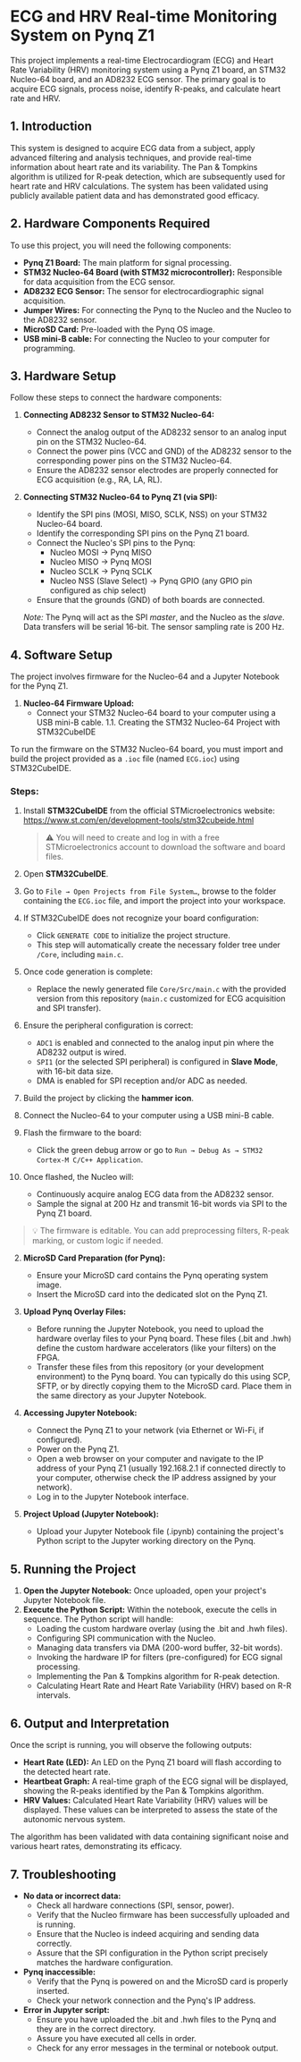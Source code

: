 # ECG and HRV Real-time Monitoring System on Pynq Z1

This project implements a real-time Electrocardiogram (ECG) and Heart Rate Variability (HRV) monitoring system using a Pynq Z1 board, an STM32 Nucleo-64 board, and an AD8232 ECG sensor. The primary goal is to acquire ECG signals, process noise, identify R-peaks, and calculate heart rate and HRV.

## 1. Introduction

This system is designed to acquire ECG data from a subject, apply advanced filtering and analysis techniques, and provide real-time information about heart rate and its variability. The Pan & Tompkins algorithm is utilized for R-peak detection, which are subsequently used for heart rate and HRV calculations. The system has been validated using publicly available patient data and has demonstrated good efficacy.

## 2. Hardware Components Required

To use this project, you will need the following components:

* **Pynq Z1 Board:** The main platform for signal processing.
* **STM32 Nucleo-64 Board (with STM32 microcontroller):** Responsible for data acquisition from the ECG sensor.
* **AD8232 ECG Sensor:** The sensor for electrocardiographic signal acquisition.
* **Jumper Wires:** For connecting the Pynq to the Nucleo and the Nucleo to the AD8232 sensor.
* **MicroSD Card:** Pre-loaded with the Pynq OS image.
* **USB mini-B cable:** For connecting the Nucleo to your computer for programming.

## 3. Hardware Setup

Follow these steps to connect the hardware components:

1.  **Connecting AD8232 Sensor to STM32 Nucleo-64:**
    * Connect the analog output of the AD8232 sensor to an analog input pin on the STM32 Nucleo-64.
    * Connect the power pins (VCC and GND) of the AD8232 sensor to the corresponding power pins on the STM32 Nucleo-64.
    * Ensure the AD8232 sensor electrodes are properly connected for ECG acquisition (e.g., RA, LA, RL).

2.  **Connecting STM32 Nucleo-64 to Pynq Z1 (via SPI):**
    * Identify the SPI pins (MOSI, MISO, SCLK, NSS) on your STM32 Nucleo-64 board.
    * Identify the corresponding SPI pins on the Pynq Z1 board.
    * Connect the Nucleo's SPI pins to the Pynq:
        * Nucleo MOSI $\rightarrow$ Pynq MISO
        * Nucleo MISO $\rightarrow$ Pynq MOSI
        * Nucleo SCLK $\rightarrow$ Pynq SCLK
        * Nucleo NSS (Slave Select) $\rightarrow$ Pynq GPIO (any GPIO pin configured as chip select)
    * Ensure that the grounds (GND) of both boards are connected.

    *Note:* The Pynq will act as the SPI *master*, and the Nucleo as the *slave*. Data transfers will be serial 16-bit. The sensor sampling rate is 200 Hz.

## 4. Software Setup

The project involves firmware for the Nucleo-64 and a Jupyter Notebook for the Pynq Z1.

1.  **Nucleo-64 Firmware Upload:**
    * Connect your STM32 Nucleo-64 board to your computer using a USB mini-B cable.
   1.1. Creating the STM32 Nucleo-64 Project with STM32CubeIDE

To run the firmware on the STM32 Nucleo-64 board, you must import and build the project provided as a `.ioc` file (named `ECG.ioc`) using STM32CubeIDE.

### Steps:

1. Install **STM32CubeIDE** from the official STMicroelectronics website:  
   https://www.st.com/en/development-tools/stm32cubeide.html  
   > ⚠️ You will need to create and log in with a free STMicroelectronics account to download the software and board files.

2. Open **STM32CubeIDE**.

3. Go to `File → Open Projects from File System…`, browse to the folder containing the `ECG.ioc` file, and import the project into your workspace.

4. If STM32CubeIDE does not recognize your board configuration:
   - Click `GENERATE CODE` to initialize the project structure.
   - This step will automatically create the necessary folder tree under `/Core`, including `main.c`.

5. Once code generation is complete:
   - Replace the newly generated file `Core/Src/main.c` with the provided version from this repository (`main.c` customized for ECG acquisition and SPI transfer).

6. Ensure the peripheral configuration is correct:
   - `ADC1` is enabled and connected to the analog input pin where the AD8232 output is wired.
   - `SPI1` (or the selected SPI peripheral) is configured in **Slave Mode**, with 16-bit data size.
   - DMA is enabled for SPI reception and/or ADC as needed.

7. Build the project by clicking the **hammer icon**.

8. Connect the Nucleo-64 to your computer using a USB mini-B cable.

9. Flash the firmware to the board:
   - Click the green debug arrow or go to `Run → Debug As → STM32 Cortex-M C/C++ Application`.

10. Once flashed, the Nucleo will:
    - Continuously acquire analog ECG data from the AD8232 sensor.
    - Sample the signal at 200 Hz and transmit 16-bit words via SPI to the Pynq Z1 board.

> 💡 The firmware is editable. You can add preprocessing filters, R-peak marking, or custom logic if needed.


2.  **MicroSD Card Preparation (for Pynq):**
    * Ensure your MicroSD card contains the Pynq operating system image.
    * Insert the MicroSD card into the dedicated slot on the Pynq Z1.

3.  **Upload Pynq Overlay Files:**
    * Before running the Jupyter Notebook, you need to upload the hardware overlay files to your Pynq board. These files (.bit and .hwh) define the custom hardware accelerators (like your filters) on the FPGA.
    * Transfer these files from this repository (or your development environment) to the Pynq board. You can typically do this using SCP, SFTP, or by directly copying them to the MicroSD card. Place them in the same directory as your Jupyter Notebook.

4.  **Accessing Jupyter Notebook:**
    * Connect the Pynq Z1 to your network (via Ethernet or Wi-Fi, if configured).
    * Power on the Pynq Z1.
    * Open a web browser on your computer and navigate to the IP address of your Pynq Z1 (usually 192.168.2.1 if connected directly to your computer, otherwise check the IP address assigned by your network).
    * Log in to the Jupyter Notebook interface.

5.  **Project Upload (Jupyter Notebook):**
    * Upload your Jupyter Notebook file (.ipynb) containing the project's Python script to the Jupyter working directory on the Pynq.

## 5. Running the Project

1.  **Open the Jupyter Notebook:** Once uploaded, open your project's Jupyter Notebook file.
2.  **Execute the Python Script:** Within the notebook, execute the cells in sequence. The Python script will handle:
    * Loading the custom hardware overlay (using the .bit and .hwh files).
    * Configuring SPI communication with the Nucleo.
    * Managing data transfers via DMA (200-word buffer, 32-bit words).
    * Invoking the hardware IP for filters (pre-configured) for ECG signal processing.
    * Implementing the Pan & Tompkins algorithm for R-peak detection.
    * Calculating Heart Rate and Heart Rate Variability (HRV) based on R-R intervals.

## 6. Output and Interpretation

Once the script is running, you will observe the following outputs:

* **Heart Rate (LED):** An LED on the Pynq Z1 board will flash according to the detected heart rate.
* **Heartbeat Graph:** A real-time graph of the ECG signal will be displayed, showing the R-peaks identified by the Pan & Tompkins algorithm.
* **HRV Values:** Calculated Heart Rate Variability (HRV) values will be displayed. These values can be interpreted to assess the state of the autonomic nervous system.

The algorithm has been validated with data containing significant noise and various heart rates, demonstrating its efficacy.

## 7. Troubleshooting

* **No data or incorrect data:**
    * Check all hardware connections (SPI, sensor, power).
    * Verify that the Nucleo firmware has been successfully uploaded and is running.
    * Ensure that the Nucleo is indeed acquiring and sending data correctly.
    * Assure that the SPI configuration in the Python script precisely matches the hardware configuration.
* **Pynq inaccessible:**
    * Verify that the Pynq is powered on and the MicroSD card is properly inserted.
    * Check your network connection and the Pynq's IP address.
* **Error in Jupyter script:**
    * Ensure you have uploaded the .bit and .hwh files to the Pynq and they are in the correct directory.
    * Assure you have executed all cells in order.
    * Check for any error messages in the terminal or notebook output.
